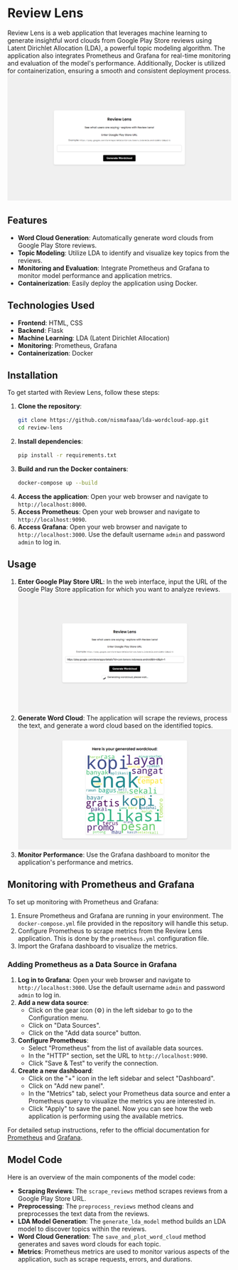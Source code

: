 # Review Lens
Review Lens is a web application that leverages machine learning to generate insightful word clouds from Google Play Store reviews using Latent Dirichlet Allocation (LDA), a powerful topic modeling algorithm. The application also integrates Prometheus and Grafana for real-time monitoring and evaluation of the model's performance. Additionally, Docker is utilized for containerization, ensuring a smooth and consistent deployment process.
![Review Lens](images/review_lens_ui.png)

## Features
- **Word Cloud Generation**: Automatically generate word clouds from Google Play Store reviews.
- **Topic Modeling**: Utilize LDA to identify and visualize key topics from the reviews.
- **Monitoring and Evaluation**: Integrate Prometheus and Grafana to monitor model performance and application metrics.
- **Containerization**: Easily deploy the application using Docker.

## Technologies Used
- **Frontend**: HTML, CSS
- **Backend**: Flask
- **Machine Learning**: LDA (Latent Dirichlet Allocation)
- **Monitoring**: Prometheus, Grafana
- **Containerization**: Docker

## Installation
To get started with Review Lens, follow these steps:
1. **Clone the repository**:
   ```bash
   git clone https://github.com/nismafaaa/lda-wordcloud-app.git
   cd review-lens
   ```
2. **Install dependencies**:
   ```bash
   pip install -r requirements.txt
   ```
3. **Build and run the Docker containers**:
   ```bash
   docker-compose up --build
   ```
4. **Access the application**: Open your web browser and navigate to `http://localhost:8000`.
5. **Access Prometheus**: Open your web browser and navigate to `http://localhost:9090`.
6. **Access Grafana**: Open your web browser and navigate to `http://localhost:3000`. Use the default username `admin` and password `admin` to log in.

## Usage
1. **Enter Google Play Store URL**: In the web interface, input the URL of the Google Play Store application for which you want to analyze reviews.
![Review Lens](images/review_lens_ui_2.png)
2. **Generate Word Cloud**: The application will scrape the reviews, process the text, and generate a word cloud based on the identified topics.
![Review Lens](images/review_lens_ui_3.png)
3. **Monitor Performance**: Use the Grafana dashboard to monitor the application's performance and metrics.

## Monitoring with Prometheus and Grafana
To set up monitoring with Prometheus and Grafana:
1. Ensure Prometheus and Grafana are running in your environment. The `docker-compose.yml` file provided in the repository will handle this setup.
2. Configure Prometheus to scrape metrics from the Review Lens application. This is done by the `prometheus.yml` configuration file.
3. Import the Grafana dashboard to visualize the metrics.

### Adding Prometheus as a Data Source in Grafana
1. **Log in to Grafana**: Open your web browser and navigate to `http://localhost:3000`. Use the default username `admin` and password `admin` to log in.
2. **Add a new data source**:
   - Click on the gear icon (⚙️) in the left sidebar to go to the Configuration menu.
   - Click on "Data Sources".
   - Click on the "Add data source" button.
3. **Configure Prometheus**:
   - Select "Prometheus" from the list of available data sources.
   - In the "HTTP" section, set the URL to `http://localhost:9090`.
   - Click "Save & Test" to verify the connection.
4. **Create a new dashboard**:
   - Click on the "+" icon in the left sidebar and select "Dashboard".
   - Click on "Add new panel".
   - In the "Metrics" tab, select your Prometheus data source and enter a Prometheus query to visualize the metrics you are interested in.
   - Click "Apply" to save the panel.
Now you can see how the web application is performing using the available metrics.

For detailed setup instructions, refer to the official documentation for [Prometheus](https://prometheus.io/docs/introduction/overview/) and [Grafana](https://grafana.com/docs/grafana/latest/getting-started/getting-started/).

## Model Code
Here is an overview of the main components of the model code:
- **Scraping Reviews**: The `scrape_reviews` method scrapes reviews from a Google Play Store URL.
- **Preprocessing**: The `preprocess_reviews` method cleans and preprocesses the text data from the reviews.
- **LDA Model Generation**: The `generate_lda_model` method builds an LDA model to discover topics within the reviews.
- **Word Cloud Generation**: The `save_and_plot_word_cloud` method generates and saves word clouds for each topic.
- **Metrics**: Prometheus metrics are used to monitor various aspects of the application, such as scrape requests, errors, and durations.